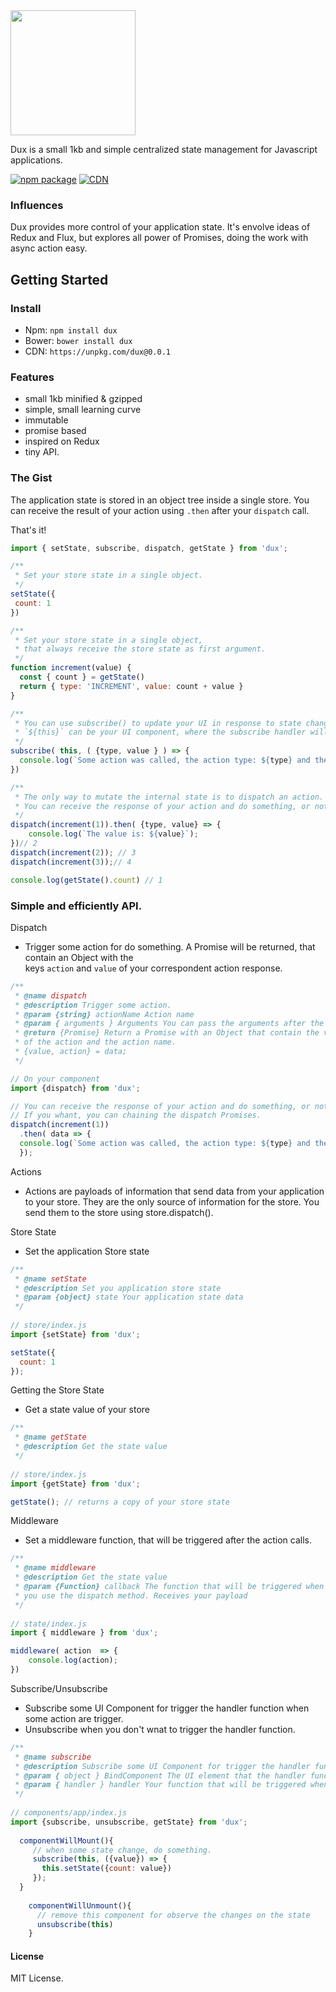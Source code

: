<img width="200" src="https://raw.githubusercontent.com/luisvinicius167/dux/master/img/dux-logo.png"/> 

Dux is a small 1kb and simple centralized state management for Javascript applications. <br/>

[![npm package](https://img.shields.io/badge/npm-0.0.1-blue.svg)](https://www.npmjs.com/package/dux)
[![CDN](https://img.shields.io/badge/cdn-0.0.1-ff69b4.svg)](https://unpkg.com/dux@0.0.1)


### Influences
Dux provides more control of your application state. It's envolve ideas of Redux and Flux, but explores all power of Promises, doing the work with async action easy.

## Getting Started

### Install
* Npm: ``` npm install dux ```
* Bower: ``` bower install dux ```
* CDN: ```https://unpkg.com/dux@0.0.1```

### Features
 * small 1kb minified & gzipped
 * simple, small learning curve
 * immutable
 * promise based
 * inspired on Redux
 * tiny API.

### The Gist
The application state is stored in an object tree inside a single store.
You can receive the result of your action using ``.then`` after your ``dispatch`` call.

That's it!

```javascript
import { setState, subscribe, dispatch, getState } from 'dux';

/**
 * Set your store state in a single object.
 */
setState({
 count: 1
})

/**
 * Set your store state in a single object,
 * that always receive the store state as first argument.
 */
function increment(value) {
  const { count } = getState()
  return { type: 'INCREMENT', value: count + value }
}

/**
 * You can use subscribe() to update your UI in response to state changes.
 * `${this}` can be your UI component, where the subscribe handler will be applied.
 */
subscribe( this, ( {type, value } ) => {
  console.log(`Some action was called, the action type: ${type} and the action value: ${value}.`);
})

/**
 * The only way to mutate the internal state is to dispatch an action.
 * You can receive the response of your action and do something, or not.
 */
dispatch(increment(1)).then( {type, value} => {
    console.log(`The value is: ${value}`);
})// 2
dispatch(increment(2)); // 3
dispatch(increment(3));// 4

console.log(getState().count) // 1
```

### Simple and efficiently API.

Dispatch
 * Trigger some action for do something. A Promise will be returned, that contain an Object with the <br>
  keys ``action`` and ``value`` of your correspondent action response.
```javascript
/**
 * @name dispatch
 * @description Trigger some action.
 * @param {string} actionName Action name
 * @param { arguments } Arguments You can pass the arguments after the actionName
 * @return {Promise} Return a Promise with an Object that contain the value 
 * of the action and the action name. 
 * {value, action} = data;
 */

// On your component
import {dispatch} from 'dux';

// You can receive the response of your action and do something, or not.
// If you whant, you can chaining the dispatch Promises.
dispatch(increment(1))
  .then( data => {
  console.log(`Some action was called, the action type: ${type} and the action value: ${value}.`);
  });
```

Actions
 * Actions are payloads of information that send data from your application to your store. They are the only source of information for the store. You send them to the store using store.dispatch().



Store State
 * Set the application Store state
```javascript
/**
 * @name setState
 * @description Set you application store state
 * @param {object} state Your application state data
 */
 
// store/index.js
import {setState} from 'dux';

setState({
  count: 1
});
```

Getting the Store State
 * Get a state value of your store
```javascript
/**
 * @name getState
 * @description Get the state value
 */
 
// store/index.js
import {getState} from 'dux';

getState(); // returns a copy of your store state
```

Middleware
 * Set a middleware function, that will be triggered after the action calls.
```javascript
/**
 * @name middleware
 * @description Get the state value
 * @param {Function} callback The function that will be triggered when
 * you use the dispatch method. Receives your payload
 */
 
// state/index.js
import { middleware } from 'dux';

middleware( action  => {
    console.log(action);
})

```


Subscribe/Unsubscribe
 * Subscribe some UI Component for trigger the handler function when some action are trigger. 
 * Unsubscribe when you don't wnat to trigger the handler function.
```javascript
/**
 * @name subscribe
 * @description Subscribe some UI Component for trigger the handler function when some action calls.
 * @param { object } BindComponent The UI element that the handler function will be applied.
 * @param { handler } handler Your function that will be triggered when some state change.
 */
 
// components/app/index.js
import {subscribe, unsubscribe, getState} from 'dux';
  
  componentWillMount(){
     // when some state change, do something.
     subscribe(this, ({value}) => {
       this.setState({count: value})
     });
  }
  
    componentWillUnmount(){
      // remove this component for observe the changes on the state
      unsubscribe(this)
    }
```

#### License
MIT License.